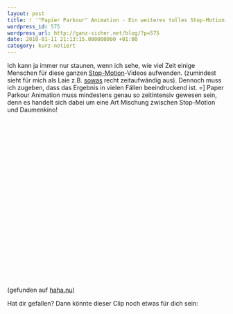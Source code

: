 ```yaml
---
layout: post
title: ! '"Papier Parkour" Animation - Ein weiteres tolles Stop-Motion-Video'
wordpress_id: 575
wordpress_url: http://ganz-sicher.net/blog/?p=575
date: 2010-01-11 21:13:15.000000000 +01:00
category: kurz-notiert
---
```

Ich kann ja immer nur staunen, wenn ich sehe, wie viel Zeit einige Menschen für diese ganzen [Stop-Motion](http://de.wikipedia.org/wiki/Stop-Motion)-Videos aufwenden. (zumindest sieht für mich als Laie z.B. [sowas](http://www.youtube.com/watch?v=gs8cjYmoSUo) recht zeitaufwändig aus). Dennoch muss ich zugeben, dass das Ergebnis in vielen Fällen beeindruckend ist. =\]
Paper Parkour Animation muss mindestens genau so zeitintensiv gewesen sein, denn es handelt sich dabei um eine Art Mischung zwischen Stop-Motion und Daumenkino!

<object classid="clsid:d27cdb6e-ae6d-11cf-96b8-444553540000" width="480" height="385" codebase="http://download.macromedia.com/pub/shockwave/cabs/flash/swflash.cab#version=6,0,40,0"><param name="allowFullScreen" value="true" /><param name="allowscriptaccess" value="always" /><param name="src" value="http://www.youtube.com/v/rKlLdbvDeR4&amp;hl=de_DE&amp;fs=1&amp;color1=0x006699&amp;color2=0x54abd6" /><param name="allowfullscreen" value="true" /><embed type="application/x-shockwave-flash" width="480" height="385" src="http://www.youtube.com/v/rKlLdbvDeR4&amp;hl=de_DE&amp;fs=1&amp;color1=0x006699&amp;color2=0x54abd6" allowscriptaccess="always" allowfullscreen="true"></embed></object>
(gefunden auf [haha.nu](http://haha.nu))<br />


Hat dir gefallen? Dann könnte dieser Clip noch etwas für dich sein:<br />
<object classid="clsid:d27cdb6e-ae6d-11cf-96b8-444553540000" width="480" height="385" codebase="http://download.macromedia.com/pub/shockwave/cabs/flash/swflash.cab#version=6,0,40,0"><param name="allowFullScreen" value="true" /><param name="allowscriptaccess" value="always" /><param name="src" value="http://www.youtube.com/v/ugRloBb8xh8&amp;hl=de_DE&amp;fs=1&amp;color1=0x006699&amp;color2=0x54abd6" /><param name="allowfullscreen" value="true" /><embed type="application/x-shockwave-flash" width="480" height="385" src="http://www.youtube.com/v/ugRloBb8xh8&amp;hl=de_DE&amp;fs=1&amp;color1=0x006699&amp;color2=0x54abd6" allowscriptaccess="always" allowfullscreen="true"></embed></object>
